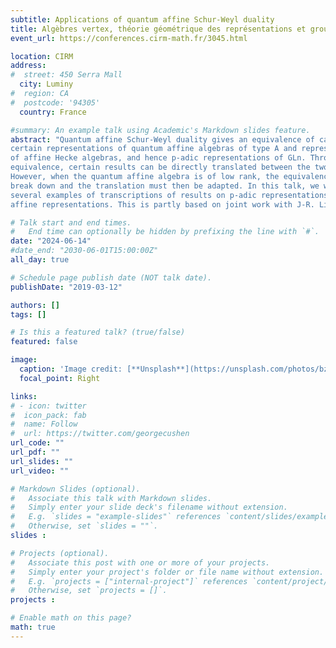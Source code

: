 ```yaml
---
subtitle: Applications of quantum affine Schur-Weyl duality
title: Algèbres vertex, théorie géométrique des représentations et groupes quantiques
event_url: https://conferences.cirm-math.fr/3045.html

location: CIRM
address:
#  street: 450 Serra Mall
  city: Luminy
#  region: CA
#  postcode: '94305'
  country: France

#summary: An example talk using Academic's Markdown slides feature.
abstract: "Quantum affine Schur-Weyl duality gives an equivalence of categories between
certain representations of quantum affine algebras of type A and representations
of affine Hecke algebras, and hence p-adic representations of GLn. Through this
equivalence, certain results can be directly translated between the two domains.
However, when the quantum affine algebra is of low rank, the equivalence may
break down and the translation must then be adapted. In this talk, we will see
several examples of transcriptions of results on p-adic representations to quantum
affine representations. This is partly based on joint work with J-R. Li "

# Talk start and end times.
#   End time can optionally be hidden by prefixing the line with `#`.
date: "2024-06-14"
#date_end: "2030-06-01T15:00:00Z"
all_day: true

# Schedule page publish date (NOT talk date).
publishDate: "2019-03-12"

authors: []
tags: []

# Is this a featured talk? (true/false)
featured: false

image:
  caption: 'Image credit: [**Unsplash**](https://unsplash.com/photos/bzdhc5b3Bxs)'
  focal_point: Right

links:
# - icon: twitter
#  icon_pack: fab
#  name: Follow
#  url: https://twitter.com/georgecushen
url_code: ""
url_pdf: ""
url_slides: ""
url_video: ""

# Markdown Slides (optional).
#   Associate this talk with Markdown slides.
#   Simply enter your slide deck's filename without extension.
#   E.g. `slides = "example-slides"` references `content/slides/example-slides.md`.
#   Otherwise, set `slides = ""`.
slides :

# Projects (optional).
#   Associate this post with one or more of your projects.
#   Simply enter your project's folder or file name without extension.
#   E.g. `projects = ["internal-project"]` references `content/project/deep-learning/index.md`.
#   Otherwise, set `projects = []`.
projects :

# Enable math on this page?
math: true
---
```


